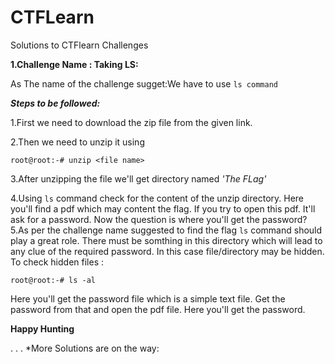 # CTFLearn
Solutions to CTFlearn Challenges 

**1.Challenge Name : Taking LS:**

As The name of the challenge sugget:We have to use `ls command`

***Steps to be followed:***

1.First we need to download the zip file from the given link.

2.Then we need to unzip it using

```root@root:-# unzip <file name>```

3.After unzipping the file we'll get directory named *'The FLag'*

4.Using ```ls``` command check for the content of the unzip directory. Here you'll find a pdf which may content the flag. If you try to open this pdf. It'll ask for a password. Now the question is where you'll get the password?
5.As per the challenge name suggested to find the flag ```ls``` command should play a great role. There must be somthing in this directory which will lead to any clue of the required password.
In this case file/directory may be hidden. To check hidden files :

```root@root:-# ls -al```

Here you'll get the password file which is a simple text file. 
Get the password from that and open the pdf file.
Here you'll get the password.

**Happy Hunting**

.
.
.
*More Solutions are on the way:
